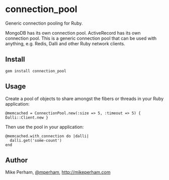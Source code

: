 connection_pool
======================

Generic connection pooling for Ruby.

MongoDB has its own connection pool.  ActiveRecord has its own connection pool.  This is a generic connection pool that can be used with anything, e.g. Redis, Dalli and other Ruby network clients.

Install
------------

    gem install connection_pool

Usage
------------

Create a pool of objects to share amongst the fibers or threads in your Ruby application:

    @memcached = ConnectionPool.new(:size => 5, :timeout => 5) { Dalli::Client.new }

Then use the pool in your application:

    @memcached.with_connection do |dalli|
      dalli.get('some-count')
    end


Author
--------------

Mike Perham, [@mperham](https://twitter.com/mperham), <http://mikeperham.com>